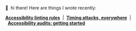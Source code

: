 👋  hi there! Here are things I wrote recently:

**[Accessibility linting rules](https://www.curlylint.org/blog/accessibility-linting-rules)**  |  **[Timing attacks, everywhere](https://thib.me/timing-attacks-everywhere)**  |  **[Accessibility audits: getting started](https://torchbox.com/blog/accessibility-audits/)**
